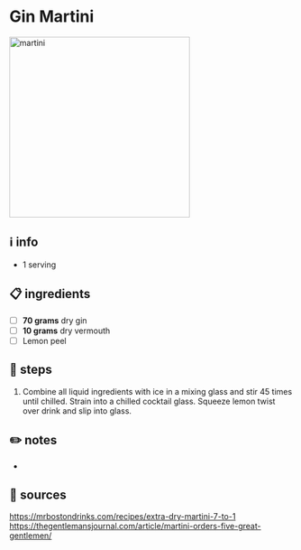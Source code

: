 # Gin Martini  
<img src="https://s3-us-west-2.amazonaws.com/distiller-blog-prod/wp-content/uploads/2018/12/07172137/sipsmith.jpg" alt="martini" width="320"/>  

## ℹ️ info  
* 1 serving  

## 📋 ingredients  
- [ ] **70	grams**	dry gin
- [ ] **10	grams**	dry vermouth
- [ ] Lemon peel

## 🥃 steps  
1. Combine all liquid ingredients with ice in a mixing glass and stir 45 times until chilled. Strain into a chilled cocktail glass. Squeeze lemon twist over drink and slip into glass.  

## ✏️ notes  
* 

## 🔗 sources  
https://mrbostondrinks.com/recipes/extra-dry-martini-7-to-1  
https://thegentlemansjournal.com/article/martini-orders-five-great-gentlemen/  
